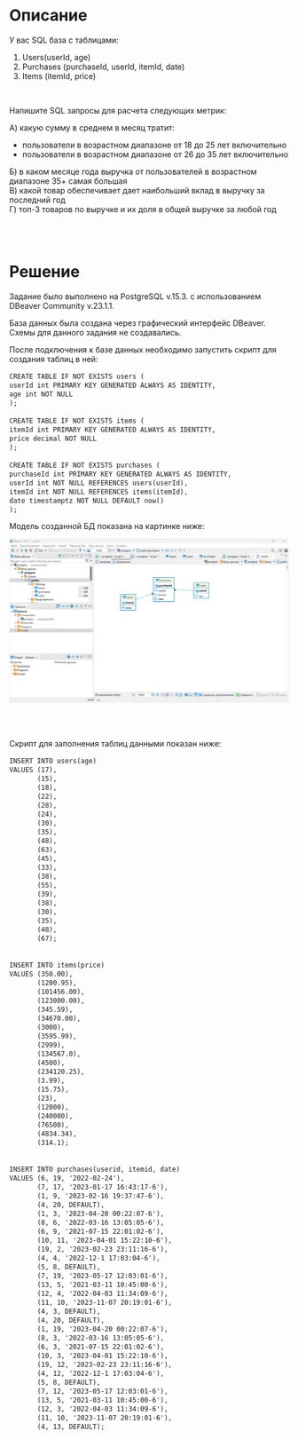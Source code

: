 # Описание

У вас SQL база с таблицами:  

1) Users(userId, age)  
2) Purchases (purchaseId, userId, itemId, date)  
3) Items (itemId, price)  

<br/>


Напишите SQL запросы для расчета следующих метрик:

А) какую сумму в среднем в месяц тратит:
- пользователи в возрастном диапазоне от 18 до 25 лет включительно 
- пользователи в возрастном диапазоне от 26 до 35 лет включительно 

Б) в каком месяце года выручка от пользователей в возрастном диапазоне 35+ самая большая  
В) какой товар обеспечивает дает наибольший вклад в выручку за последний год  
Г) топ-3 товаров по выручке и их доля в общей выручке за любой год  

<br/>
<br/>


# Решение

Задание было выполнено на PostgreSQL v.15.3. с использованием DBeaver Community v.23.1.1. 

База данных была создана через графический интерфейс DBeaver. Схемы для данного задания не создавались. 

После подключения к базе данных необходимо запустить скрипт для создания таблиц в ней:

```
CREATE TABLE IF NOT EXISTS users (
userId int PRIMARY KEY GENERATED ALWAYS AS IDENTITY,
age int NOT NULL
);

CREATE TABLE IF NOT EXISTS items (
itemId int PRIMARY KEY GENERATED ALWAYS AS IDENTITY, 
price decimal NOT NULL
);

CREATE TABLE IF NOT EXISTS purchases (
purchaseId int PRIMARY KEY GENERATED ALWAYS AS IDENTITY, 
userId int NOT NULL REFERENCES users(userId),
itemId int NOT NULL REFERENCES items(itemId),
date timestamptz NOT NULL DEFAULT now()
);
```

Модель созданной БД показана на картинке ниже:

![Image alt](https://github.com/yotarov/postgres/blob/master/images/1.png)


<br/>
<br/>

Скрипт для заполнения таблиц данными показан ниже:

```
INSERT INTO users(age)
VALUES (17),
       (15),
       (18),
       (22),
       (28),
       (24),
       (30),
       (35),
       (48),
       (63),
       (45),
       (33),
       (38),
       (55),
       (39),
       (38),
       (30),
       (35),
       (48),
       (67);
      
      
INSERT INTO items(price)
VALUES (350.00),
       (1200.95),
       (101456.00),
       (123000.00),
       (345.59),
       (34670.00),
       (3000),
       (3595.99),
       (2999),
       (134567.0),
       (4500),
       (234120.25),
       (3.99),
       (15.75),
       (23),
       (12000),
       (240000),
       (76500),
       (4834.34),
       (314.1);
      
      
INSERT INTO purchases(userid, itemid, date)
VALUES (6, 19, '2022-02-24'),
       (7, 17, '2023-01-17 16:43:17-6'),
       (1, 9, '2023-02-16 19:37:47-6'),
       (4, 20, DEFAULT),
       (1, 3, '2023-04-20 00:22:07-6'),
       (8, 6, '2022-03-16 13:05:05-6'),
       (6, 9, '2021-07-15 22:01:02-6'),
       (10, 11, '2023-04-01 15:22:10-6'),
       (19, 2, '2023-02-23 23:11:16-6'),
       (4, 4, '2022-12-1 17:03:04-6'),
       (5, 8, DEFAULT),
       (7, 19, '2023-05-17 12:03:01-6'),
       (13, 5, '2021-03-11 10:45:00-6'),
       (12, 4, '2022-04-03 11:34:09-6'),
       (11, 10, '2023-11-07 20:19:01-6'),
       (4, 3, DEFAULT),
       (4, 20, DEFAULT),
       (1, 19, '2023-04-20 00:22:07-6'),
       (8, 3, '2022-03-16 13:05:05-6'),
       (6, 3, '2021-07-15 22:01:02-6'),
       (10, 3, '2023-04-01 15:22:10-6'),
       (19, 12, '2023-02-23 23:11:16-6'),
       (4, 12, '2022-12-1 17:03:04-6'),
       (5, 8, DEFAULT),
       (7, 12, '2023-05-17 12:03:01-6'),
       (13, 5, '2021-03-11 10:45:00-6'),
       (12, 3, '2022-04-03 11:34:09-6'),
       (11, 10, '2023-11-07 20:19:01-6'),
       (4, 13, DEFAULT);
```


